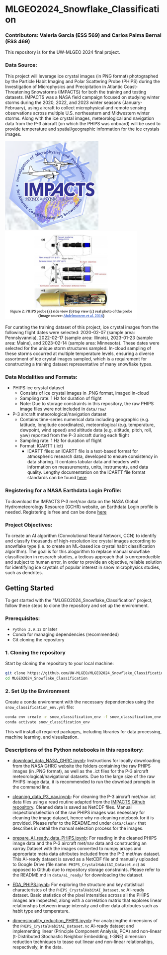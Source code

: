 # MLGEO2024_Snowflake_Classification
### Contributors: Valeria Garcia (ESS 569) and Carlos Palma Bernal (ESS 469)

This repository is for the UW-MLGEO 2024 final project.

### **Data Source:**

This project will leverage ice crystal images (in PNG format) photographed by the Particle Habit Imaging and Polar Scattering Probe (PHIPS) during the Investigation of Microphysics and Precipitation in Atlantic Coast-Threatening Snowstorms (IMPACTS) for both the training and testing datasets. IMPACTS was a NASA field campaign focused on studying winter storms during the 2020, 2022, and 2023 winter seasons (January-February), using aircraft to collect microphysical and remote sensing observations across multiple U.S. northeastern and Midwestern winter storms. Along with the ice crystal images, meteorological and navigation data from the P-3 aircraft (on which the PHIPS was onboard) will be used to provide temperature and spatial/geographic information for the ice crystals images. 

<img src="https://github.com/UW-MLGEO/MLGEO2024_Snowflake_Classification/blob/main/IMPACTS_logo.png" alt="IMPACTS logo" width="300"> <img src="https://github.com/UW-MLGEO/MLGEO2024_Snowflake_Classification/blob/main/PHIPS_instrument.png" alt="PHIPS Instrument" width="425">

For curating the training dataset of this project, ice crystal images from the following flight dates were selected: 2020-02-07 (sample area: Pennslyvannia), 2022-02-17 (sample area: Illinois), 2023-01-23 (sample area: Maine), and 2023-02-14 (sample area: Minnesota). These dates were selected for the unique storm structures sampled. In-cloud sampling of these storms occurred at multiple temperature levels, ensuring a diverse assortment of ice crystal images sampled, which is a requirement for constructing a training dataset representative of many snowflake types. 

### **Data Modalities and Formats:**
* PHIPS ice crystal dataset
  * Consists of ice crystal images in .PNG format, imaged in-cloud
  * Sampling rate: 1 Hz for duration of flight
  * Note: Due to storage constraints in this repository, the raw PHIPS image files were not included in `data/raw/`
* P-3 aircraft meteorological/navigation dataset
  * Contains time-series numerical data including geographic (e.g. latitude, longitude coordinates), meteorological (e.g. temperature, dewpoint, wind speed) and altitude data (e.g. altitude, pitch, roll, yaw) reported from the P-3 aircraft during each flight
  * Sampling rate: 1 Hz for duration of flight
  * Format: ICARTT (.ict)
    * ICARTT files: an ICARTT file is a text-based format for atmospheric research data, developed to ensure consistency in data sharing. It contains tabular data and headers with information on measurements, units, instruments, and data quality. Lengthy documentation on the ICARTT file format standards can be found [here](https://www.earthdata.nasa.gov/s3fs-public/imported/ESDS-RFC-029v2.pdf)

### **Registering for a NASA Earthdata Login Profile:**

To download the IMPACTS P-3 met/nav data on the NASA Global Hydrometeorology Resource (GCHR) website, an Earthdata Login profile is needed. Registering is free and can be done [here](https://urs.earthdata.nasa.gov/users/new?client_id=OLpAZlE4HqIOMr0TYqg7UQ&redirect_uri=https%3A%2F%2Fd53njncz5taqi.cloudfront.net%2Furs_callback&response_type=code&state=https%3A%2F%2Fsearch.earthdata.nasa.gov%2Fsearch%3Fq%3Dp3metnavimpacts%26ee%3Dprod)

### **Project Objectives:**
To create an AI algorithm (Convolutional Neural Network, CCN) to identify and classify thousands of high-resolution ice crystal images according to snowflake type (i.e. to create an ML-based ice crystal habit classification algorithm). The goal is for this alogorithm to replace manual snowflake classification in research studies, a tedious approach that is unreproducible and subject to human error, in order to provide an objective, reliable solution for identifying ice crystals of popular interest in snow microphysics studies, such as dendrites. 

## Getting Started 

To get started with the "MLGEO2024_Snowflake_Classification" project, follow these steps to clone the repository and set up the environment.

### **Prerequisites:**
* `Python 3.9.12` or later
* Conda for managing dependencies (recommended)
* Git cloning the repository

### **1. Cloning the repository**
Start by cloning the repository to your local machine:
```bash 
git clone https://github.com/UW-MLGEO/MLGEO2024_Snowflake_Classification.git
cd MLGEO2024_Snowflake_Classification
```
### **2. Set Up the Environment**
Create a conda environment with the necessary dependencies using the `snow_classification_env.yml` file:
```bash 
conda env create -n snow_classification_env -f snow_classification_env.yml
conda activate snow_classification_env
```
This will install all required packages, including libraries for data processing, machine learning, and visualization.


### **Descriptions of the Python notebooks in this repository:**
- [download_data_NASA_GHRC.ipynb](https://github.com/UW-MLGEO/MLGEO2024_Snowflake_Classification/blob/main/notebooks/download_data_NASA_GHRC.ipynb): Instructions for locally downloading from the NASA GHRC website the folders containing the raw PHIPS images (in .PNG format), as well as the .ict files for the P-3 aircraft meteorological/navigational datasets. Due to the large size of the raw PHIPS image data, it is recommended to run the download prompts in the command line.
  
- [cleaning_data_P3_nav.ipynb](https://github.com/UW-MLGEO/MLGEO2024_Snowflake_Classification/blob/main/notebooks/cleaning_data_P3_nav.ipynb): For cleaning the P-3 aircraft met/nav .ict data files using a read routine adapted from the [IMPACTS Github repository](https://github.com/joefinlon/impacts_tools.git). Cleaned data is saved as NetCDF files. Manual inspection/selection of the raw PHIPS images was necessary for cleaning the image dataset, hence why no cleaning notebook for it is provided. Please refer to the README.md under `data/clean/` that describes in detail the manual selection process for the images.
  
- [prepare_AI_ready_data_PHIPS.ipynb](https://github.com/UW-MLGEO/MLGEO2024_Snowflake_Classification/blob/main/notebooks/prepare_AI_ready_data_PHIPS.ipynb): For reading in the cleaned PHIPS image data and the P-3 aircraft met/nav data and constructing an xarray.Dataset with the images converted to numpy arrays and appropriate meta data attributes included from the P-3 met/nav dataset. This AI-ready dataset is saved as a NetCDF file and manually uploaded to Google Drive (file name: `PHIPS_CrystalHabitAI_Dataset.nc`) as opposed to Github due to repository storage constraints. Please refer to the README.md in `data/ai_ready/` for downloading the dataset.
  
- [EDA_PHIPS.ipynb](https://github.com/UW-MLGEO/MLGEO2024_Snowflake_Classification/blob/main/notebooks/EDA_PHIPS.ipynb): For exploring the structure and key statistical characteristcs of the `PHIPS_CrystalHabitAI_Dataset.nc` AI-ready dataset. Basic statistics of the pixel intensities across all the PHIPS images are inspected, along with a correlation matrix that explores linear relationshps between image intensity and other data attributes such as habit type and temperature.
  
- [dimensionality_reduction_PHIPS.ipynb](https://github.com/UW-MLGEO/MLGEO2024_Snowflake_Classification/blob/main/notebooks/dimensionality_reduction_PHIPS.ipynb): For analyzingthe dimensions of the `PHIPS_CrystalHabitAI_Dataset.nc` AI-ready dataset and implementing linear (Principle Component Analysis, PCA) and non-linear (t-Distributed Stochastic Neighbor Embedding, t-SNE) dimension reduction techniques to tease out linear and non-linear relationships, respectively, in the data.
